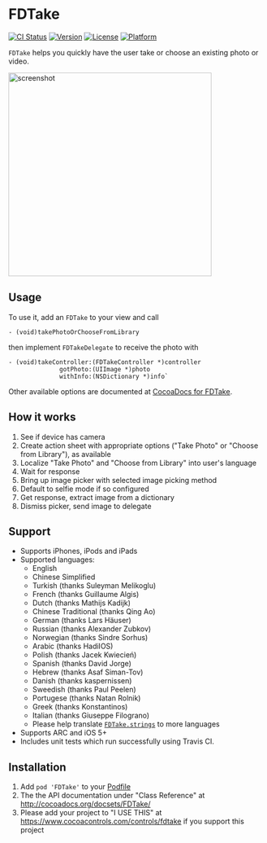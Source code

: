 FDTake
================

[![CI Status](http://img.shields.io/travis/fulldecent/FDTake.svg?style=flat)](https://travis-ci.org/fulldecent/FDTake)
[![Version](https://img.shields.io/cocoapods/v/FDTake.svg?style=flat)](http://cocoadocs.org/docsets/FDTake)
[![License](https://img.shields.io/cocoapods/l/FDTake.svg?style=flat)](http://cocoadocs.org/docsets/FDTake)
[![Platform](https://img.shields.io/cocoapods/p/FDTake.svg?style=flat)](http://cocoadocs.org/docsets/FDTake)

`FDTake` helps you quickly have the user take or choose an existing photo or video.

<img src="https://i.imgur.com/SpSJzmS.png" alt="screenshot" height=400/>

Usage
----------------
To use it, add an `FDTake` to your view and call

    - (void)takePhotoOrChooseFromLibrary

then implement `FDTakeDelegate` to receive the photo with

    - (void)takeController:(FDTakeController *)controller 
                  gotPhoto:(UIImage *)photo 
                  withInfo:(NSDictionary *)info`

Other available options are documented at <a href="http://cocoadocs.org/docsets/FDTake/">CocoaDocs for FDTake</a>.

How it works
----------------
 1. See if device has camera
 2. Create action sheet with appropriate options ("Take Photo" or "Choose from Library"), as available
 3. Localize "Take Photo" and "Choose from Library" into user's language
 4. Wait for response
 5. Bring up image picker with selected image picking method
 6. Default to selfie mode if so configured
 7. Get response, extract image from a dictionary
 8. Dismiss picker, send image to delegate

Support
----------------
 * Supports iPhones, iPods and iPads
 * Supported languages:
   - English
   - Chinese Simplified
   - Turkish (thanks Suleyman Melikoglu)
   - French (thanks Guillaume Algis)
   - Dutch (thanks Mathijs Kadijk)
   - Chinese Traditional (thanks Qing Ao)
   - German (thanks Lars Häuser)
   - Russian (thanks Alexander Zubkov)
   - Norwegian (thanks Sindre Sorhus)
   - Arabic (thanks HadiIOS)
   - Polish (thanks Jacek Kwiecień)
   - Spanish (thanks David Jorge)
   - Hebrew (thanks Asaf Siman-Tov)
   - Danish (thanks kaspernissen)
   - Sweedish (thanks Paul Peelen)
   - Portugese (thanks Natan Rolnik)
   - Greek (thanks Konstantinos)
   - Italian (thanks Giuseppe Filograno)
   - Please help translate <a href="https://github.com/fulldecent/FDTake/blob/master/FDTakeExample/en.lproj/FDTake.strings">`FDTake.strings`</a> to more languages
 * Supports ARC and iOS 5+
 * Includes unit tests which run successfully using Travis CI.
 
Installation
-----------------
  1. Add `pod 'FDTake'` to your <a href="https://github.com/AFNetworking/AFNetworking/wiki/Getting-Started-with-AFNetworking">Podfile</a>
  2. The the API documentation under "Class Reference" at http://cocoadocs.org/docsets/FDTake/
  3. Please add your project to "I USE THIS" at https://www.cocoacontrols.com/controls/fdtake if you support this project
